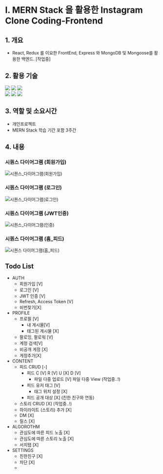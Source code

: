 # I. **MERN Stack 을 활용한 Instagram Clone Coding-Frontend**

## 1. 개요

- React, Redux 를 이요한 FrontEnd, Express 와 MongoDB 및 Mongoose를 활용한 백엔드. [작업중]

## 2. 활용 기술

<img src="https://img.shields.io/badge/React-61DAFB?style=for-the-badge&logo=react&logoColor=white"> <img src="https://img.shields.io/badge/Redux-764ABC?style=for-the-badge&logo=redux&logoColor=white">
<img src="https://img.shields.io/badge/Node.js-339933?style=for-the-badge&logo=node.js&logoColor=white"><br>
<img src="https://img.shields.io/badge/Express.js-000000?style=for-the-badge&logo=express&logoColor=white">
<img src="https://img.shields.io/badge/MongoDB-47A248?style=for-the-badge&logo=mongodb&logoColor=white"> <img src="https://img.shields.io/badge/JavaScript-F7DF1E?style=for-the-badge&logo=javascript&logoColor=black">

## 3. 역할 및 소요시간

- 개인프로젝트
- MERN Stack 학습 기간 포함 3주간

## 4. 내용

### 시퀀스 다이어그램 (회원가입)
![시퀀스_다이어그램(회원가입)](https://github.com/SMZZOL/Instagram_front/assets/103109967/56cb1463-49c1-4e21-bec3-4c4b45002558)
<BR/>
### 시퀀스 다이어그램 (로그인)
![시퀀스_다이어그램(로그인)](https://github.com/SMZZOL/Instagram_front/assets/103109967/310bac52-bf14-432e-96b1-1381e1ae48ed)
<BR>
### 시퀀스 다이어그램 (JWT인증)
![시퀀스_다이어그램(인증)](https://github.com/SMZZOL/Instagram_front/assets/103109967/7c6759ff-04ae-40b7-8a99-8e54bb90228b)
<BR>
### 시퀀스 다이어그램 (홈_피드)
![시퀀스 다이어그램(홈_피드)](https://github.com/SMZZOL/Instagram_front/assets/103109967/2cc357a6-6da2-4499-a893-0b59a7bd3519)
<BR>









## Todo List

- AUTH
  - 회원가입 [V]
  - 로그인 [V]
  - JWT 인증 [V]
  - Refresh, Access Token [V]
  - 비번찾기[X]
- PROFILE
  - 프로필 [V]
    - 내 게시물[V]
    - 태그된 게시물 [X]
  - 팔로잉, 팔로워 [V]
  - 계정 검색[V]
  - 비공개 게정 [X]
  - 게정추가[X]
- CONTENT
  - 피드 CRUD [-]
    - 피드 C [V] R [V] U [X] D [V]
      - 파일 다중 업로드 [V] 파일 다중 View (작업중..!)
    - 피드 유저 태그 [V]
      - 태그 위치 설정 [X]
    - 피드 공개 대상 [X] (친한 친구와 연동)
  - 스토리 CRUD [X] (작업중..!)
  - 하이라이트 (스토리) 추가 [X]
  - DM [X]
  - 릴스 [X]
- ALGOROTHM
  - 관심도에 따른 피드 노출 [X]
  - 관심도에 따른 스토리 노출 [X]
  - 서치탭 [X]
- SETTINGS
  - 친한친구 [X]
  - 차단 [X]
  -
